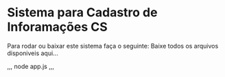 <h1>Sistema para Cadastro de Inforamações CS</h2>

Para rodar ou baixar este sistema faça o seguinte:
Baixe todos os arquivos disponiveis aqui...

,,,
node app.js
,,,
